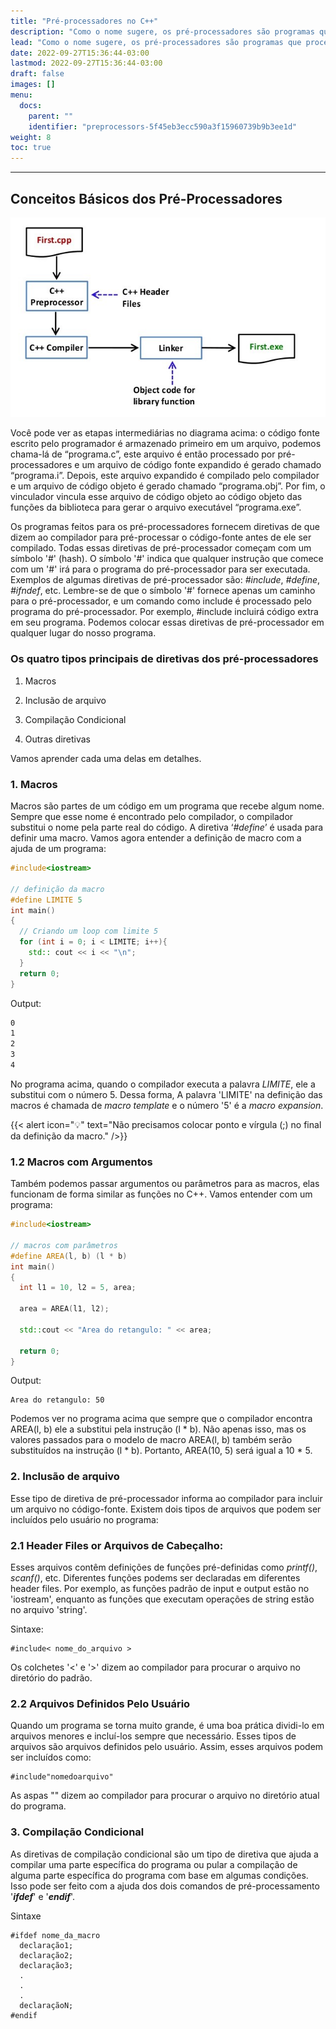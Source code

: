 ```yaml
---
title: "Pré-processadores no C++"
description: "Como o nome sugere, os pré-processadores são programas que processam nosso código-fonte antes da compilação. Existem várias etapas envolvidas entre escrever um programa e executar um programa em C/C++. Vamos dar uma olhada nessas etapas antes de começarmos a aprender sobre pré-processadores."
lead: "Como o nome sugere, os pré-processadores são programas que processam nosso código-fonte antes da compilação. Existem várias etapas envolvidas entre escrever um programa e executar um programa em C/C++. Vamos dar uma olhada nessas etapas antes de começarmos a aprender sobre pré-processadores."
date: 2022-09-27T15:36:44-03:00
lastmod: 2022-09-27T15:36:44-03:00
draft: false
images: []
menu:
  docs:
    parent: ""
    identifier: "preprocessors-5f45eb3ecc590a3f15960739b9b3ee1d"
weight: 8
toc: true
---
```

____

## Conceitos Básicos dos Pré-Processadores

![img](./preprocessor-compiler.jpg)

Você pode ver as etapas intermediárias no diagrama acima: o código fonte escrito pelo programador é armazenado primeiro em um arquivo, podemos chama-lá de “programa.c”, este arquivo é então processado por pré-processadores e um arquivo de código fonte expandido é gerado chamado “programa.i”. Depois, este arquivo expandido é compilado pelo compilador e um arquivo de código objeto é gerado chamado “programa.obj”. Por fim, o vinculador vincula esse arquivo de código objeto ao código objeto das funções da biblioteca para gerar o arquivo executável “programa.exe”.

Os programas feitos para os pré-processadores fornecem diretivas de que dizem ao compilador para pré-processar o código-fonte antes de ele ser compilado. Todas essas diretivas de pré-processador começam com um símbolo '#' (hash). O símbolo '#' indica que qualquer instrução que comece com um '#' irá para o programa do pré-processador para ser executada. Exemplos de algumas diretivas de pré-processador são: *#include*, *#define*, *#ifndef*, etc. Lembre-se de que o símbolo '#' fornece apenas um caminho para o pré-processador, e um comando como include é processado pelo programa do pré-processador. Por exemplo, #include incluirá código extra em seu programa. Podemos colocar essas diretivas de pré-processador em qualquer lugar do nosso programa.

### Os quatro tipos principais de diretivas dos pré-processadores

1. Macros

2. Inclusão de arquivo

3. Compilação Condicional

4. Outras diretivas

Vamos aprender cada uma delas em detalhes.

### 1. Macros

Macros são partes de um código em um programa que recebe algum nome. Sempre que esse nome é encontrado pelo compilador, o compilador substitui o nome pela parte real do código. A diretiva ‘*#define*’ é usada para definir uma macro. Vamos agora entender a definição de macro com a ajuda de um programa:

```c++
#include<iostream>

// definição da macro
#define LIMITE 5
int main()
{
  // Criando um loop com limite 5
  for (int i = 0; i < LIMITE; i++){
    std:: cout << i << "\n";
  }
  return 0;
}
```
Output:
```bash
0
1
2
3
4
```
No programa acima, quando o compilador executa a palavra *LIMITE*, ele a substitui com o número 5. Dessa forma, A palavra 'LIMITE' na definição das macros é chamada de *macro template* e o número '5' é a *macro expansion*.

{{< alert icon="💡" text="Não precisamos colocar ponto e vírgula (;) no final da definição da macro." />}}

### 1.2 Macros com Argumentos

Também podemos passar argumentos ou parâmetros para as macros, elas funcionam de forma similar as funções no C++. Vamos entender com um programa:

```c++
#include<iostream>

// macros com parâmetros
#define AREA(l, b) (l * b)
int main()
{
  int l1 = 10, l2 = 5, area;

  area = AREA(l1, l2);

  std::cout << "Area do retangulo: " << area;

  return 0;
}
```
Output:

```c--
Area do retangulo: 50
```
Podemos ver no programa acima que sempre que o compilador encontra AREA(l, b) ele a substitui pela instrução (l * b). Não apenas isso, mas os valores passados para o modelo de macro AREA(l, b) também serão substituídos na instrução (l * b). Portanto, AREA(10, 5) será igual a 10 * 5.

### 2. Inclusão de arquivo

Esse tipo de diretiva de pré-processador informa ao compilador para incluir um arquivo no código-fonte. Existem dois tipos de arquivos que podem ser incluídos pelo usuário no programa:

### 2.1 Header Files or Arquivos de Cabeçalho:

Esses arquivos contêm definições de funções pré-definidas como *printf()*, *scanf()*, etc. Diferentes funções podems ser declaradas em diferentes header files. Por exemplo, as funções padrão de input e output estão no 'iostream', enquanto as funções que executam operações de string estão no arquivo 'string'.

Sintaxe:

```c--
#include< nome_do_arquivo >
```
Os colchetes '<' e '>' dizem ao compilador para procurar o arquivo no diretório do padrão.

### 2.2 Arquivos Definidos Pelo Usuário

Quando um programa se torna muito grande, é uma boa prática dividi-lo em arquivos menores e incluí-los sempre que necessário. Esses tipos de arquivos são arquivos definidos pelo usuário. Assim, esses arquivos podem ser incluídos como:

```c--
#include"nomedoarquivo"
```
As aspas "" dizem ao compilador para procurar o arquivo no diretório atual do programa.

### 3. Compilação Condicional

As diretivas de compilação condicional são um tipo de diretiva que ajuda a compilar uma parte específica do programa ou pular a compilação de alguma parte específica do programa com base em algumas condições. Isso pode ser feito com a ajuda dos dois comandos de pré-processamento '***ifdef***' e '***endif***'.

Sintaxe

```c--
#ifdef nome_da_macro
  declaração1;
  declaração2;
  declaração3;
  .
  .
  .
  declaraçãoN;
#endif
```